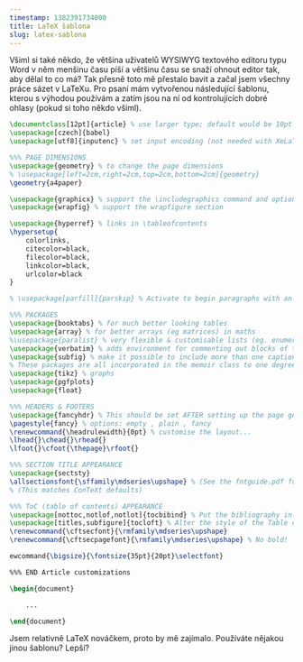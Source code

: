 ```yaml
---
timestamp: 1382391734000
title: LaTeX šablona
slug: latex-sablona
---
```

Všiml si také někdo, že většina uživatelů WYSIWYG textového editoru typu Word v něm menšinu času píší a většinu času se snaží ohnout editor tak, aby dělal to co má? Tak přesně toto mě přestalo bavit a začal jsem všechny práce sázet v LaTeXu. Pro psaní mám vytvořenou následující šablonu, kterou s výhodou používám a zatím jsou na ní od kontrolujících dobré ohlasy (pokud si toho někdo všiml).

```tex
\documentclass[12pt]{article} % use larger type; default would be 10pt
\usepackage[czech]{babel}
\usepackage[utf8]{inputenc} % set input encoding (not needed with XeLaTeX)

%%% PAGE DIMENSIONS
\usepackage{geometry} % to change the page dimensions
% \usepackage[left=2cm,right=2cm,top=2cm,bottom=2cm]{geometry}
\geometry{a4paper}

\usepackage{graphicx} % support the \includegraphics command and options
\usepackage{wrapfig} % support the wrapfigure section

\usepackage{hyperref} % links in \tableofcontents
\hypersetup{
	colorlinks,
	citecolor=black,
	filecolor=black,
	linkcolor=black,
	urlcolor=black
}

% \usepackage[parfill]{parskip} % Activate to begin paragraphs with an empty line rather than an indent

%%% PACKAGES
\usepackage{booktabs} % for much better looking tables
\usepackage{array} % for better arrays (eg matrices) in maths
%\usepackage{paralist} % very flexible & customisable lists (eg. enumerate/itemize, etc.)
\usepackage{verbatim} % adds environment for commenting out blocks of text & for better verbatim
\usepackage{subfig} % make it possible to include more than one captioned figure/table in a single float
% These packages are all incorporated in the memoir class to one degree or another...
\usepackage{tikz} % graphs
\usepackage{pgfplots}
\usepackage{float}

%%% HEADERS & FOOTERS
\usepackage{fancyhdr} % This should be set AFTER setting up the page geometry
\pagestyle{fancy} % options: empty , plain , fancy
\renewcommand{\headrulewidth}{0pt} % customise the layout...
\lhead{}\chead{}\rhead{}
\lfoot{}\cfoot{\thepage}\rfoot{}

%%% SECTION TITLE APPEARANCE
\usepackage{sectsty}
\allsectionsfont{\sffamily\mdseries\upshape} % (See the fntguide.pdf for font help)
% (This matches ConTeXt defaults)

%%% ToC (table of contents) APPEARANCE
\usepackage[nottoc,notlof,notlot]{tocbibind} % Put the bibliography in the ToC
\usepackage[titles,subfigure]{tocloft} % Alter the style of the Table of Contents
\renewcommand{\cftsecfont}{\rmfamily\mdseries\upshape}
\renewcommand{\cftsecpagefont}{\rmfamily\mdseries\upshape} % No bold!

ewcommand{\bigsize}{\fontsize{35pt}{20pt}\selectfont}

%%% END Article customizations

\begin{document}

	...

\end{document}
```

Jsem relativně LaTeX nováčkem, proto by mě zajímalo. Používáte nějakou jinou šablonu? Lepší?